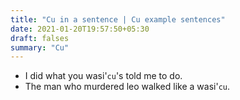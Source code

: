 ```yaml
---
title: "Cu in a sentence | Cu example sentences"
date: 2021-01-20T19:57:50+05:30
draft: falses
summary: "Cu"
---
```

- I did what you wasi'`cu`'s told me to do.
- The man who murdered leo walked like a wasi'`cu`.
                 
